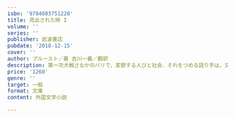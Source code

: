 ```yaml
---
isbn: '9784003751220'
title: 見出された時 I
volume: ''
series: ''
publisher: 岩波書店
pubdate: '2018-12-15'
cover: ''
author: プルースト／著 吉川一義／翻訳
description: 第一次大戦さなかのパリで，変貌する人びと社会．それをつめる語り手は，文学についての啓示を得る．(全14冊)
price: '1260'
genre: ''
target: 一般
format: 文庫
content: 外国文学小説

---
```

